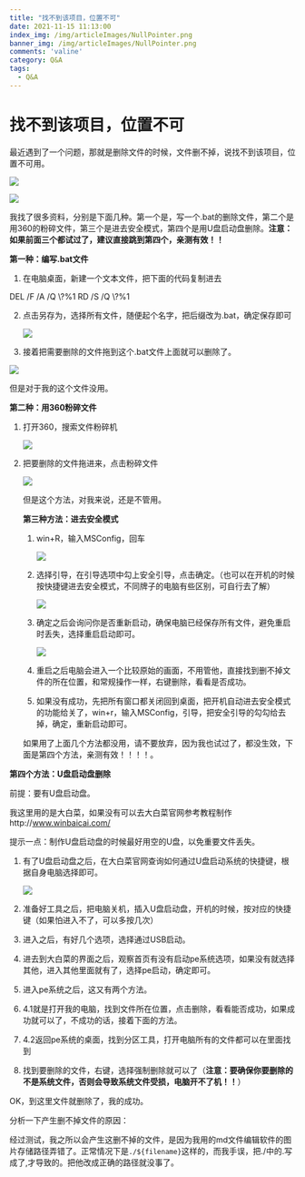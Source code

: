 ```yaml
---
title: "找不到该项目，位置不可"
date: 2021-11-15 11:13:00
index_img: /img/articleImages/NullPointer.png
banner_img: /img/articleImages/NullPointer.png
comments: 'valine'
category: Q&A
tags:
  - Q&A
---
```




# 找不到该项目，位置不可

最近遇到了一个问题，那就是删除文件的时候，文件删不掉，说找不到该项目，位置不可用。

![](找不到该项目，位置不可用/image-20211115113810158.png)



![](找不到该项目，位置不可用/image-20211115113906078-1636947547530.png)



我找了很多资料，分别是下面几种。第一个是，写一个.bat的删除文件，第二个是用360的粉碎文件，第三个是进去安全模式，第四个是用U盘启动盘删除。**注意：如果前面三个都试过了，建议直接跳到第四个，亲测有效！！**

**第一种：编写.bat文件**

1.  在电脑桌面，新建一个文本文件，把下面的代码复制进去

DEL /F /A /Q \\?\%1
RD /S /Q \\?\%1

2. 点击另存为，选择所有文件，随便起个名字，把后缀改为.bat，确定保存即可

   ![](找不到该项目，位置不可用/image-20211115114942178.png)

3. 接着把需要删除的文件拖到这个.bat文件上面就可以删除了。

![](找不到该项目，位置不可用/image-20211115115259240.png)

但是对于我的这个文件没用。

**第二种：用360粉碎文件**

1. 打开360，搜索文件粉碎机

   ![](找不到该项目，位置不可用/image-20211115115452714.png)

2. 把要删除的文件拖进来，点击粉碎文件

   ![](找不到该项目，位置不可用/image-20211115115555774.png)

   但是这个方法，对我来说，还是不管用。

   

   **第三种方法：进去安全模式**

   1. win+R，输入MSConfig，回车

      ![](找不到该项目，位置不可用/image-20211115115819049.png)

   2. 选择引导，在引导选项中勾上安全引导，点击确定。（也可以在开机的时候按快捷键进去安全模式，不同牌子的电脑有些区别，可自行去了解）

      ![](找不到该项目，位置不可用/image-20211115115933827.png)

   3. 确定之后会询问你是否重新启动，确保电脑已经保存所有文件，避免重启时丢失，选择重启启动即可。

      ![](找不到该项目，位置不可用/image-20211115120140977.png)

   4. 重启之后电脑会进入一个比较原始的画面，不用管他，直接找到删不掉文件的所在位置，和常规操作一样，右键删除，看看是否成功。

   5. 如果没有成功，先把所有窗口都关闭回到桌面，把开机自动进去安全模式的功能给关了，win+r，输入MSConfig，引导，把安全引导的勾勾给去掉，确定，重新启动即可。

   

   如果用了上面几个方法都没用，请不要放弃，因为我也试过了，都没生效，下面是第四个方法，亲测有效！！！！。

**第四个方法：U盘启动盘删除**

前提：要有U盘启动盘。

我这里用的是大白菜，如果没有可以去大白菜官网参考教程制作http://www.winbaicai.com/

提示一点：制作U盘启动盘的时候最好用空的U盘，以免重要文件丢失。

1. 有了U盘启动盘之后，在大白菜官网查询如何通过U盘启动系统的快捷键，根据自身电脑选择即可。

   ![](找不到该项目，位置不可用/image-20211115121724694.png)

2. 准备好工具之后，把电脑关机，插入U盘启动盘，开机的时候，按对应的快捷键（如果怕进入不了，可以多按几次）

3. 进入之后，有好几个选项，选择通过USB启动。

4. 进去到大白菜的界面之后，观察首页有没有启动pe系统选项，如果没有就选择其他，进入其他里面就有了，选择pe启动，确定即可。

5. 进入pe系统之后，这又有两个方法。

6.  4.1就是打开我的电脑，找到文件所在位置，点击删除，看看能否成功，如果成功就可以了，不成功的话，接着下面的方法。

7. 4.2返回pe系统的桌面，找到分区工具，打开电脑所有的文件都可以在里面找到

8. 找到要删除的文件，右键，选择强制删除就可以了（**注意：要确保你要删除的不是系统文件，否则会导致系统文件受损，电脑开不了机！！**）



OK，到这里文件就删除了，我的成功。



分析一下产生删不掉文件的原因：

经过测试，我之所以会产生这删不掉的文件，是因为我用的md文件编辑软件的图片存储路径弄错了。正常情况下是`./${filename}`这样的，而我手误，把./中的.写成了,才导致的。把他改成正确的路径就没事了。